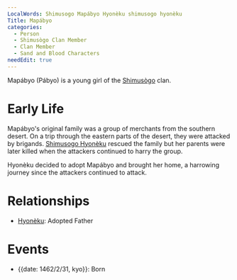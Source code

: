 ```yaml
---
LocalWords: Shimusogo Mapábyo Hyonèku shimusogo hyonèku
Title: Mapábyo
categories:
  - Person
  - Shimusògo Clan Member
  - Clan Member
  - Sand and Blood Characters
needEdit: true
---
```


Mapábyo (Pábyo) is a young girl of the [Shimusògo]() clan.

# Early Life

Mapábyo's original family was a group of merchants from the southern desert. On a trip through the eastern parts of the desert, they were attacked by brigands. [Shimusogo Hyonèku](/shimusogo-hyonèku/) rescued the family but her parents were later killed when the attackers continued to harry the group.

Hyonèku decided to adopt Mapábyo and brought her home, a harrowing journey since the attackers continued to attack.

# Relationships

* [Hyonèku](/shimusogo-hyonèku/): Adopted Father

# Events

* {{date: 1462/2/31, kyo}}: Born
